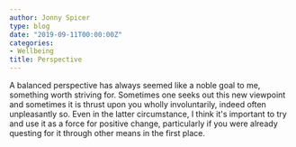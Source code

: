 ```yaml
---
author: Jonny Spicer
type: blog
date: "2019-09-11T00:00:00Z"
categories:
- Wellbeing
title: Perspective
---
```

A balanced perspective has always seemed like a noble goal to me, something worth striving for. Sometimes one seeks out this new
viewpoint and sometimes it is thrust upon you wholly involuntarily, indeed often unpleasantly so. Even in the latter circumstance,
I think it's important to try and use it as a force for positive change, particularly if you were already questing for it through
other means in the first place.
